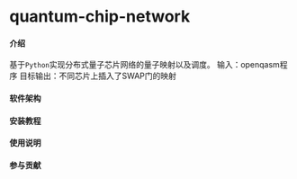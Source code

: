 # quantum-chip-network

#### 介绍
基于`Python`实现分布式量子芯片网络的量子映射以及调度。
输入：openqasm程序
目标输出：不同芯片上插入了SWAP门的映射

#### 软件架构


#### 安装教程

#### 使用说明

#### 参与贡献



